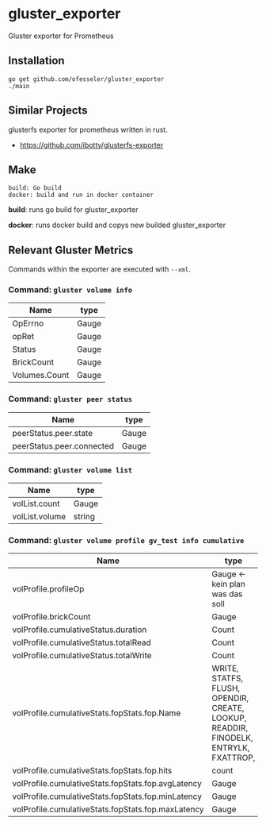 # gluster_exporter
Gluster exporter for Prometheus

## Installation 

```
go get github.com/ofesseler/gluster_exporter
./main
```

## Similar Projects
glusterfs exporter for prometheus written in rust. 
- https://github.com/ibotty/glusterfs-exporter

## Make 


```
build: Go build
docker: build and run in docker container

``` 

**build**: runs go build for gluster_exporter

**docker**: runs docker build and copys new builded gluster_exporter


## Relevant Gluster Metrics  
Commands within the exporter are executed with `--xml`.  

### Command: `gluster volume info`

| Name          | type     |
| ------------  | -------- |
| OpErrno       | Gauge    |
| opRet         | Gauge    |
| Status        | Gauge    |
| BrickCount    | Gauge    |
| Volumes.Count | Gauge    |

### Command: `gluster peer status`

| Name         | type     |
| ------------ | -------- |
| peerStatus.peer.state | Gauge
| peerStatus.peer.connected | Gauge

### Command: `gluster volume list`

| Name         | type     |
| ------------ | -------- |
| volList.count | Gauge
| volList.volume | string

### Command: `gluster volume profile gv_test info cumulative`

| Name         | type     |
| ------------ | -------- |
| volProfile.profileOp | Gauge <- kein plan was das soll
| volProfile.brickCount | Gauge
| volProfile.cumulativeStatus.duration | Count
| volProfile.cumulativeStatus.totalRead | Count
| volProfile.cumulativeStatus.totalWrite | Count
| volProfile.cumulativeStats.fopStats.fop.Name | WRITE, STATFS, FLUSH, OPENDIR, CREATE, LOOKUP, READDIR, FINODELK, ENTRYLK, FXATTROP, 
| volProfile.cumulativeStats.fopStats.fop.hits | count
| volProfile.cumulativeStats.fopStats.fop.avgLatency | Gauge
| volProfile.cumulativeStats.fopStats.fop.minLatency | Gauge
| volProfile.cumulativeStats.fopStats.fop.maxLatency | Gauge

